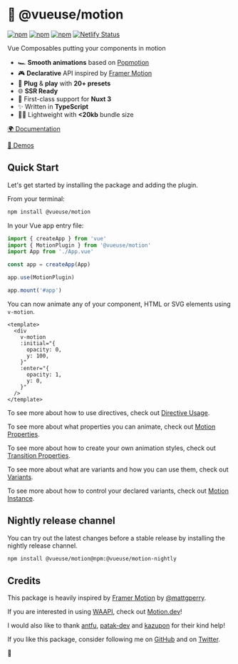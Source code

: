 # 🤹 @vueuse/motion

[![npm](https://img.shields.io/npm/v/@vueuse/motion.svg)](https://www.npmjs.com/package/@vueuse/motion)
[![npm](https://img.shields.io/npm/v/@vueuse/motion-nightly.svg)](https://www.npmjs.com/package/@vueuse/motion-nightly)
[![npm](https://img.shields.io/npm/dm/@vueuse/motion.svg)](https://npm-stat.com/charts.html?package=@vueuse/motion)
[![Netlify Status](https://api.netlify.com/api/v1/badges/ab1db459-8420-4bc6-9fac-2bc247fa2385/deploy-status)](https://app.netlify.com/sites/vueuse-motion/deploys)

Vue Composables putting your components in motion

- 🏎 **Smooth animations** based on [Popmotion](https://popmotion.io/)
- 🎮 **Declarative** API inspired by [Framer Motion](https://www.framer.com/motion/)
- 🚀 **Plug** & **play** with **20+ presets**
- 🌐 **SSR Ready**
- 🚚 First-class support for **Nuxt 3**
- ✨ Written in **TypeScript**
- 🏋️‍♀️ Lightweight with **<20kb** bundle size

[🌍 Documentation](https://motion.vueuse.org)

[👀 Demos](https://vueuse-motion-demo.netlify.app)

## Quick Start

Let's get started by installing the package and adding the plugin.

From your terminal:

```bash
npm install @vueuse/motion
```

In your Vue app entry file:

```javascript
import { createApp } from 'vue'
import { MotionPlugin } from '@vueuse/motion'
import App from './App.vue'

const app = createApp(App)

app.use(MotionPlugin)

app.mount('#app')
```

You can now animate any of your component, HTML or SVG elements using `v-motion`.

```vue
<template>
  <div
    v-motion
    :initial="{
      opacity: 0,
      y: 100,
    }"
    :enter="{
      opacity: 1,
      y: 0,
    }"
  />
</template>
```

To see more about how to use directives, check out [Directive Usage](https://motion.vueuse.org/features/directive-usage).

To see more about what properties you can animate, check out [Motion Properties](https://motion.vueuse.org/features/motion-properties).

To see more about how to create your own animation styles, check out [Transition Properties](https://motion.vueuse.org/features/transition-properties).

To see more about what are variants and how you can use them, check out [Variants](https://motion.vueuse.org/features/variants).

To see more about how to control your declared variants, check out [Motion Instance](https://motion.vueuse.org/features/motion-instance).

## Nightly release channel

You can try out the latest changes before a stable release by installing the nightly release channel.

```bash
npm install @vueuse/motion@npm:@vueuse/motion-nightly
```

## Credits

This package is heavily inspired by [Framer Motion](https://www.framer.com/motion/) by [@mattgperry](https://twitter.com/mattgperry).

If you are interested in using [WAAPI](https://developer.mozilla.org/fr/docs/Web/API/Web_Animations_API), check out [Motion.dev](https://motion.dev/)!

I would also like to thank [antfu](https://github.com/antfu), [patak-dev](https://github.com/patak-dev) and [kazupon](https://github.com/kazupon) for their kind help!

If you like this package, consider following me on [GitHub](https://github.com/Tahul) and on [Twitter](https://twitter.com/yaeeelglx).

👋
